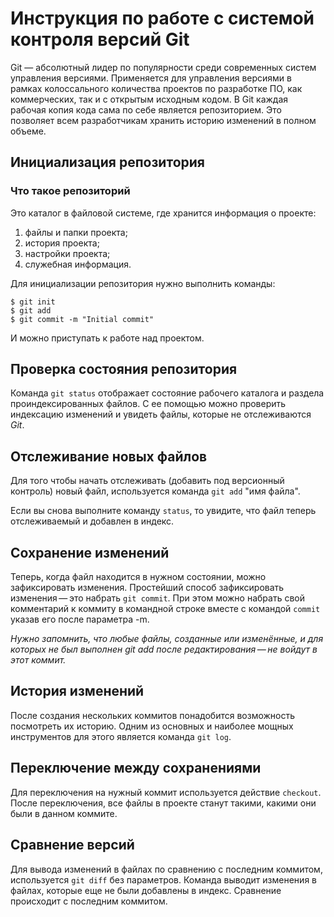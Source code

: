 # **Инструкция по работе с системой контроля версий Git**

Git — абсолютный лидер по популярности среди современных систем управления версиями. Применяется для управления версиями в рамках колоссального количества проектов по разработке ПО, как коммерческих, так и с открытым исходным кодом. В Git каждая рабочая копия кода сама по себе является репозиторием. Это позволяет всем разработчикам хранить историю изменений в полном объеме.

## Инициализация репозитория
### Что такое репозиторий
Это каталог в файловой системе, где хранится информация о проекте:
1. файлы и папки проекта;
2. история проекта;
3. настройки проекта;
4. служебная информация.

Для инициализации репозитория нужно выполнить команды: 
```
$ git init
$ git add
$ git commit -m "Initial commit"
```
И можно приступать к работе над проектом.

## Проверка состояния репозитория
Команда `git status` отображает состояние рабочего каталога и раздела проиндексированных файлов. С ее помощью можно проверить индексацию изменений и увидеть файлы, которые не отслеживаются *Git*.
## Отслеживание новых файлов
Для того чтобы начать отслеживать (добавить под версионный контроль) новый файл, используется команда `git add` "имя файла". 

Если вы снова выполните команду `status`, то увидите, что файл теперь отслеживаемый и добавлен в индекс.
## Сохранение изменений
Теперь, когда файл находится в нужном состоянии, можно зафиксировать изменения. 
Простейший способ зафиксировать изменения — это набрать `git commit`. При этом можно набрать свой комментарий к коммиту в командной строке вместе с командой `commit` указав его после параметра -m.

*Нужно запомнить, что любые файлы, созданные или изменённые, и для которых не был выполнен git add после редактирования — не войдут в этот коммит.*

## История изменений 
После создания нескольких коммитов понадобится возможность посмотреть их историю. Одним из основных и наиболее мощных инструментов для этого является команда `git log`.

## Переключение между сохранениями
Для переключения на нужный коммит используется действие `checkout`. После переключения, все файлы в проекте станут такими, какими они были в данном коммите.

## Сравнение версий 
Для вывода изменений в файлах по сравнению с последним коммитом, используется `git diff` без параметров. Команда выводит изменения в файлах, которые еще не были добавлены в индекс. Сравнение происходит с последним коммитом.